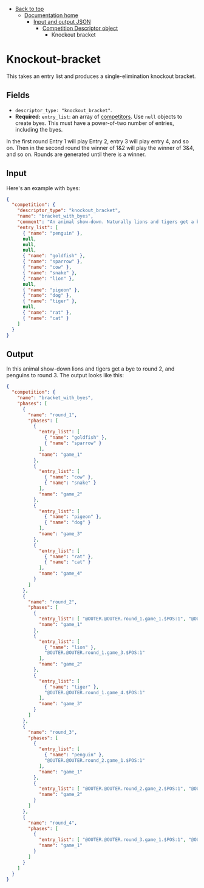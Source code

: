 - [Back to top](../../../readme.md)
  - [Documentation home](../../readme.md)
    - [Input and output JSON](../readme.md)
      - [Competition Descriptor object](readme.md)
        - Knockout bracket
       
# Knockout-bracket

This takes an entry list and produces a single-elimination knockout bracket.

## Fields

- `descriptor_type: "knockout_bracket"`.
- **Required:** `entry_list`: an array of [competitors](../competitor.md). Use `null` objects to create byes. This must have a power-of-two number of entries, including the byes.

In the first round Entry 1 will play Entry 2, entry 3 will play entry 4, and so on. Then in the second round the winner of 1&2 will play the winner of 3&4, and so on. Rounds are generated until there is a winner.

## Input

Here's an example with byes:

```json
{
  "competition": {
	"descriptor_type": "knockout_bracket",
	"name": "bracket_with_byes",
	"comment": "An animal show-down. Naturally lions and tigers get a bye to round 2, and penguins to round 3.",
	"entry_list": [
	  { "name": "penguin" },
	  null,
	  null,
	  null,
	  { "name": "goldfish" },
	  { "name": "sparrow" },
	  { "name": "cow" },
	  { "name": "snake" },
	  { "name": "lion" },
	  null,
	  { "name": "pigeon" },
	  { "name": "dog" },
	  { "name": "tiger" },
	  null,
	  { "name": "rat" },
	  { "name": "cat" }
	]
  }
}
```

## Output

In this animal show-down lions and tigers get a bye to round 2, and penguins to round 3. The output looks like this:

```json
{
  "competition": {
	"name": "bracket_with_byes",
	"phases": [
	  {
		"name": "round_1",
		"phases": [
		  {
			"entry_list": [
			  { "name": "goldfish" },
			  { "name": "sparrow" }
			],
			"name": "game_1"
		  },
		  {
			"entry_list": [
			  { "name": "cow" },
			  { "name": "snake" }
			],
			"name": "game_2"
		  },
		  {
			"entry_list": [
			  { "name": "pigeon" },
			  { "name": "dog" }
			],
			"name": "game_3"
		  },
		  {
			"entry_list": [
			  { "name": "rat" },
			  { "name": "cat" }
			],
			"name": "game_4"
		  }
		]
	  },
	  {
		"name": "round_2",
		"phases": [
		  {
			"entry_list": [ "@OUTER.@OUTER.round_1.game_1.$POS:1", "@OUTER.@OUTER.round_1.game_2.$POS:1" ],
			"name": "game_1"
		  },
		  {
			"entry_list": [
			  { "name": "lion" },
			  "@OUTER.@OUTER.round_1.game_3.$POS:1"
			],
			"name": "game_2"
		  },
		  {
			"entry_list": [
			  { "name": "tiger" },
			  "@OUTER.@OUTER.round_1.game_4.$POS:1"
			],
			"name": "game_3"
		  }
		]
	  },
	  {
		"name": "round_3",
		"phases": [
		  {
			"entry_list": [
			  { "name": "penguin" },
			  "@OUTER.@OUTER.round_2.game_1.$POS:1"
			],
			"name": "game_1"
		  },
		  {
			"entry_list": [ "@OUTER.@OUTER.round_2.game_2.$POS:1", "@OUTER.@OUTER.round_2.game_3.$POS:1" ],
			"name": "game_2"
		  }
		]
	  },
	  {
		"name": "round_4",
		"phases": [
		  {
			"entry_list": [ "@OUTER.@OUTER.round_3.game_1.$POS:1", "@OUTER.@OUTER.round_3.game_2.$POS:1" ],
			"name": "game_1"
		  }
		]
	  }
	]
  }
}
```
